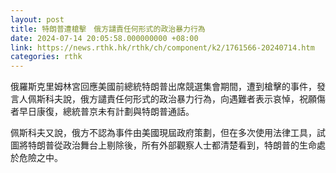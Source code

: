 ```yaml
---
layout: post
title: 特朗普遭槍擊　俄方譴責任何形式的政治暴力行為
date: 2024-07-14 20:05:58.000000000 +08:00
link: https://news.rthk.hk/rthk/ch/component/k2/1761566-20240714.htm
categories: rthk
---
```


俄羅斯克里姆林宮回應美國前總統特朗普出席競選集會期間，遭到槍擊的事件，發言人佩斯科夫說，俄方譴責任何形式的政治暴力行為，向遇難者表示哀悼，祝願傷者早日康復，總統普京未有計劃與特朗普通話。

佩斯科夫又說，俄方不認為事件由美國現屆政府策劃，但在多次使用法律工具，試圖將特朗普從政治舞台上剔除後，所有外部觀察人士都清楚看到，特朗普的生命處於危險之中。
